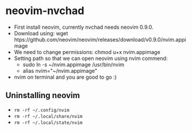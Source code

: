 # neovim-nvchad

- First install neovim, currently nvchad needs neovim 0.9.0.
- Download using: wget htps://github.com/neovim/neovim/releases/download/v0.9.0/nvim.appimage
- We need to change permissions: chmod u+x nvim.appimage
- Setting path so that we can open neovim using nvim commend: 
  - sudo ln -s ~/nvim.appimage /usr/bin/nvim
  - alias nvim="~/nvim.appimage"
- nvim on terminal and you are good to go :)

## Uninstalling neovim
- `rm -rf ~/.config/nvim`
- `rm -rf ~/.local/share/nvim`
- `rm -rf ~/.local/state/nvim`
